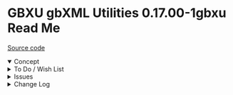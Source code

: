 # GBXU gbXML Utilities 0.17.00-1gbxu Read Me

[Source code](  )

<details open >

<summary>Concept</summary>


</details>

<details>

<summary>To Do / Wish List</summary>


</details>

<details>

<summary>Issues</summary>


</details>

<details>

<summary>Change Log</summary>

### 2019-07-10 ~ Theo

0.17.00-1gbxu

* C - GBXU.md: First commit

</details>